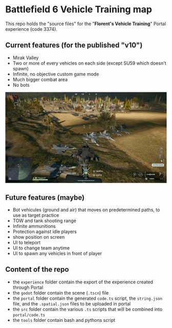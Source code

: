 # Battlefield 6 Vehicle Training map

This repo holds the "source files" for the "**Florent's Vehicle Training**" Portal experience (code 3374).  

## Current features (for the published "v10")

- Mirak Valley
- Two or more of every vehicles on each side (except SU59 which doesn't spawn)
- Infinite, no objective custom game mode
- Much bigger combat area
- No bots

![vehicles.jpg](imgs/readme.jpg)

## Future features (maybe)

- Bot vehicules (ground and air) that moves on predetermined paths, to use as target practice
- TOW and tank shooting range
- Infinite ammunitions
- Protection against idle players
- show position on screen
- UI to teleport
- UI to change team anytime
- UI to spawn any vehicles in front of player

## Content of the repo

- the `experience` folder contain the export of the experience created through Portal
- the `godot` folder contain the scene (`.tscn`) file
- the `portal` folder contain the generated `code.ts` script, the `string.json` file, and the `.spatial.json` files to be uploaded in portal
- the `src` folder contain the various `.ts` scripts that will be combined into `portal/code.ts`
- the `tools` folder contain bash and pythons script
